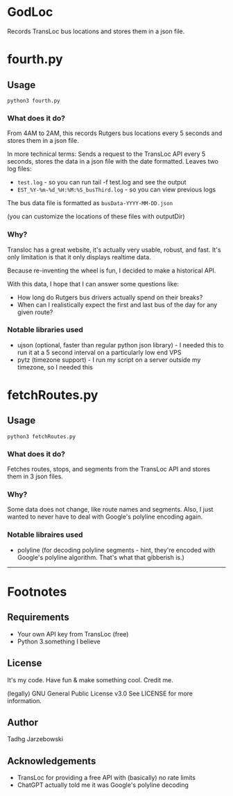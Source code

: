 # GodLoc
Records TransLoc bus locations and stores them in a json file.

# fourth.py
## Usage 

```python3 fourth.py```

### What does it do?

From 4AM to 2AM, this records Rutgers bus locations every 5 seconds and stores them in a json file.

In more technical terms:
Sends a request to the TransLoc API every 5 seconds, stores the data in a json file with the date formatted. Leaves two log files:
* `test.log` - so you can run tail -f test.log and see the output
* `EST_%Y-%m-%d_%H:%M:%S_busThird.log` - so you can view previous logs

The bus data file is formatted as `busData-YYYY-MM-DD.json`

(you can customize the locations of these files with outputDir)

### Why?

Transloc has a great website, it's actually very usable, robust, and fast. It's only limitation is that it only displays realtime data.

Because re-inventing the wheel is fun, I decided to make a historical API.

With this data, I hope that I can answer some questions like:
* How long do Rutgers bus drivers actually spend on their breaks?
* When can I realistically expect the first and last bus of the day for any given route?



### Notable libraries used

* ujson (optional, faster than regular python json library) - I needed this to run it at a 5 second interval on a particularly low end VPS
* pytz (timezone support) - I run my script on a server outside my timezone, so I needed this

# fetchRoutes.py
## Usage

```python3 fetchRoutes.py```

### What does it do?

Fetches routes, stops, and segments from the TransLoc API and stores them in 3 json files.

### Why?

Some data does not change, like route names and segments. Also, I just wanted to never have to deal with Google's polyline encoding again. 


### Notable libraires used

* polyline (for decoding polyline segments - hint, they're encoded with Google's polyline algorithm. That's what that gibberish is.)

---

# Footnotes

## Requirements

* Your own API key from TransLoc (free)
* Python 3.something I believe

## License

It's my code. Have fun & make something cool. Credit me.

(legally)
GNU General Public License v3.0
See LICENSE for more information.

## Author

Tadhg Jarzebowski

## Acknowledgements

* TransLoc for providing a free API with (basically) no rate limits
* ChatGPT actually told me it was Google's polyline decoding
